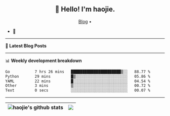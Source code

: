 <h2 align="center">👋 Hello! I'm haojie.</h2>
<p align="center">
  <a href="https://aoyouer.com">Blog</a> •
</p>


- 🔭 


-------

**📝 Latest Blog Posts**


-------

📊 **Weekly development breakdown**
<!--START_SECTION:waka-->

```txt
Go           7 hrs 26 mins   ██████████████████████▒░░   88.77 %
Python       29 mins         █▒░░░░░░░░░░░░░░░░░░░░░░░   05.86 %
YAML         22 mins         █░░░░░░░░░░░░░░░░░░░░░░░░   04.54 %
Other        3 mins          ▒░░░░░░░░░░░░░░░░░░░░░░░░   00.72 %
Text         0 secs          ░░░░░░░░░░░░░░░░░░░░░░░░░   00.07 %
```

<!--END_SECTION:waka-->

-------



| <img align="center" src="https://github-readme-stats.vercel.app/api?username=haojie06&show_icons=true&theme=graywhite&show_icons=true&count_private=true&include_all_commits=true&hide_border=true" alt="haojie's github stats" /> | <img align="center" src="https://github-readme-stats.vercel.app/api/top-langs/?username=haojie06&layout=compact&theme=graywhite&hide_border=true&hide=css,html" /> |
| ------------- | ------------- |


